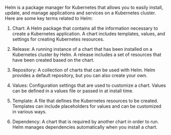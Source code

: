 Helm is a package manager for Kubernetes that allows you to easily install, update, and manage applications and services on a Kubernetes cluster. Here are some key terms related to Helm:

1. Chart: A Helm package that contains all the information necessary to create a Kubernetes application. A chart includes templates, values, and settings for creating Kubernetes resources.

2. Release: A running instance of a chart that has been installed on a Kubernetes cluster by Helm. A release includes a set of resources that have been created based on the chart.

3. Repository: A collection of charts that can be used with Helm. Helm provides a default repository, but you can also create your own.

4. Values: Configuration settings that are used to customize a chart. Values can be defined in a values file or passed in at install time.

5. Template: A file that defines the Kubernetes resources to be created. Templates can include placeholders for values and can be customized in various ways.

6. Dependency: A chart that is required by another chart in order to run. Helm manages dependencies automatically when you install a chart.
